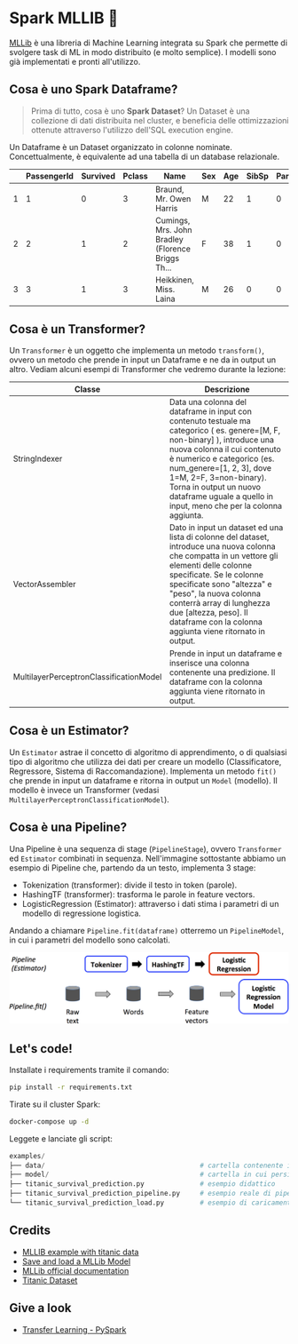 # Spark MLLIB 🤖

[MLLib](https://spark.apache.org/docs/3.2.1/ml-guide.html) è una libreria di Machine Learning integrata su Spark che permette di svolgere task di ML in modo distribuito (e molto semplice). I modelli sono già implementati e pronti all'utilizzo. 



## Cosa è uno Spark Dataframe?

> Prima di tutto, cosa è uno **Spark Dataset**? Un Dataset è una collezione di dati distribuita nel cluster, e beneficia delle ottimizzazioni ottenute attraverso l'utilizzo dell'SQL execution engine. 

Un Dataframe è un Dataset organizzato in colonne nominate. Concettualmente, è equivalente ad una tabella di un database relazionale. 

|      | PassengerId | Survived | Pclass | Name                                              | Sex  | Age  | SibSp | Parch | Fare             | Cabin | Embarked |
| ---- | ----------- | -------- | ------ | ------------------------------------------------- | ---- | ---- | ----- | ----- | ---------------- | ----- | -------- |
| 1    | 1           | 0        | 3      | Braund, Mr. Owen Harris                           | M    | 22   | 1     | 0     | A/5 21171        | NaN   | S        |
| 2    | 2           | 1        | 2      | Cumings, Mrs. John Bradley (Florence Briggs Th... | F    | 38   | 1     | 0     | PC 17599         | C85   | C        |
| 3    | 3           | 1        | 3      | Heikkinen, Miss. Laina                            | M    | 26   | 0     | 0     | STON/O2. 3101282 | NaN   | S        |



## Cosa è un Transformer?

Un `Transformer` è un oggetto che implementa un metodo `transform()`, ovvero un metodo che prende in input un Dataframe e ne da in output un altro. Vediam alcuni esempi di Transformer che vedremo durante la lezione: 

| Classe                                  | Descrizione                                                  |
| --------------------------------------- | ------------------------------------------------------------ |
| StringIndexer                           | Data una colonna del dataframe in input con contenuto testuale ma categorico ( es. genere=[M, F, non-binary] ), introduce una nuova colonna il cui contenuto è numerico e categorico (es. num_genere=[1, 2, 3], dove 1=M, 2=F, 3=non-binary).  Torna in output un nuovo dataframe uguale a quello in input, meno che per la colonna aggiunta. |
| VectorAssembler                         | Dato in input un dataset ed una lista di colonne del dataset, introduce una nuova colonna che compatta in un vettore gli elementi delle colonne specificate. Se le colonne specificate sono "altezza" e "peso", la nuova colonna conterrà array di lunghezza due [altezza, peso]. Il dataframe con la colonna aggiunta viene ritornato in output. |
| MultilayerPerceptronClassificationModel | Prende in input un dataframe e inserisce una colonna contenente una predizione. Il dataframe con la colonna aggiunta viene ritornato in output. |



## Cosa è un Estimator?

Un `Estimator` astrae il concetto di algoritmo di apprendimento, o di qualsiasi tipo di algoritmo che utilizza dei dati per creare un modello (Classificatore, Regressore, Sistema di Raccomandazione). Implementa un metodo `fit()` che prende in input un dataframe e ritorna in output un `Model` (modello). Il modello è invece un Transformer (vedasi `MultilayerPerceptronClassificationModel`). 



## Cosa è una Pipeline?

Una Pipeline è una sequenza di stage (`PipelineStage`), ovvero `Transformer` ed `Estimator` combinati in sequenza. Nell'immagine sottostante abbiamo un esempio di Pipeline che, partendo da un testo, implementa 3 stage: 

* Tokenization (transformer): divide il testo in token (parole).
* HashingTF (transformer): trasforma le parole in feature vectors.
* LogisticRegression (Estimator): attraverso i dati stima i parametri di un modello di regressione logistica.

Andando a chiamare `Pipeline.fit(dataframe)` otterremo un `PipelineModel`, in cui i parametri del modello sono calcolati.



![ML Pipeline Example](readme.assets/ml-Pipeline.png)



## Let's code!

Installate i requirements tramite il comando: 

```bash
pip install -r requirements.txt
```

Tirate su il cluster Spark:

```bash
docker-compose up -d
```

Leggete e lanciate gli script:

```python
examples/
├── data/										# cartella contenente il dataset Titanic
├── model/										# cartella in cui persistiamo il modello allenato
├── titanic_survival_prediction.py				# esempio didattico 
├── titanic_survival_prediction_pipeline.py		# esempio reale di pipeline e salvataggio del modello
└── titanic_survival_prediction_load.py			# esempio di caricamento del modello per l'utilizzo
```



## Credits

* [MLLIB example with titanic data](https://towardsdatascience.com/your-first-apache-spark-ml-model-d2bb82b599dd)
* [Save and load a MLLib Model](https://stackoverflow.com/questions/34270427/how-to-save-and-load-mllib-model-in-apache-spark)
* [MLLib official documentation](https://spark.apache.org/docs/latest/ml-guide.html)
* [Titanic Dataset](https://www.kaggle.com/competitions/titanic/data)

## Give a look
* [Transfer Learning - PySpark](https://github.com/innat/Transfer-Learning-PySpark)